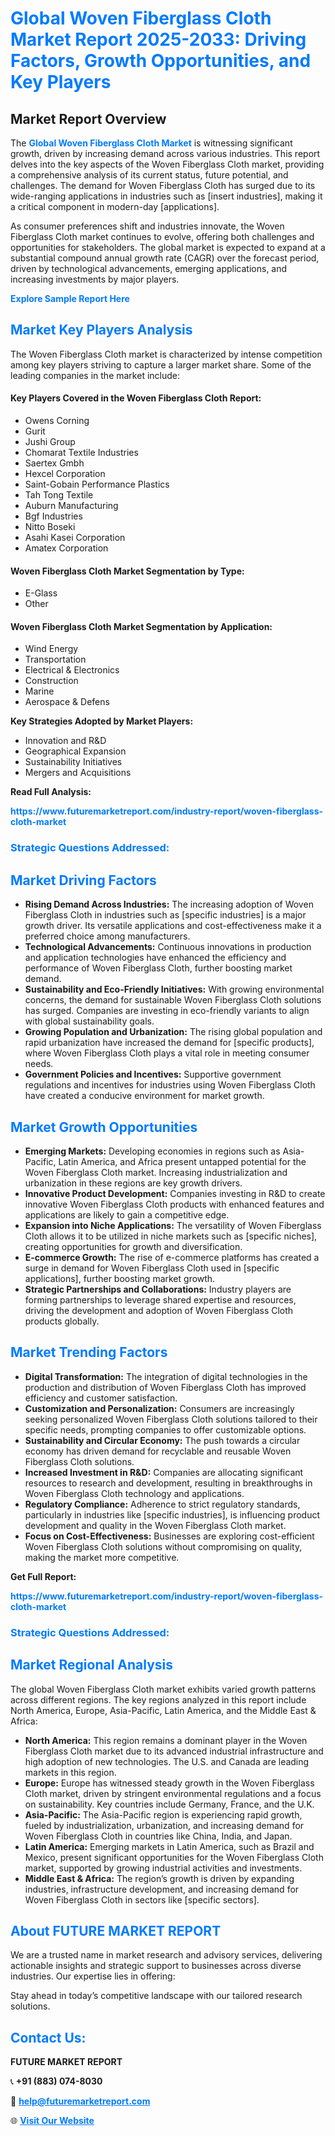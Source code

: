 <h1 style="color: #007BFF;">Global Woven Fiberglass Cloth Market Report 2025-2033: Driving Factors, Growth Opportunities, and Key Players</h1>

<section id="overview">
<h2>Market Report Overview</h2>
<p>The <a href="https://www.futuremarketreport.com/industry-report/woven-fiberglass-cloth-market" style="color: #007BFF; text-decoration: none;"><strong>Global Woven Fiberglass Cloth Market</strong></a> is witnessing significant growth, driven by increasing demand across various industries. This report delves into the key aspects of the Woven Fiberglass Cloth market, providing a comprehensive analysis of its current status, future potential, and challenges. The demand for Woven Fiberglass Cloth has surged due to its wide-ranging applications in industries such as [insert industries], making it a critical component in modern-day [applications].</p>
<p>As consumer preferences shift and industries innovate, the Woven Fiberglass Cloth market continues to evolve, offering both challenges and opportunities for stakeholders. The global market is expected to expand at a substantial compound annual growth rate (CAGR) over the forecast period, driven by technological advancements, emerging applications, and increasing investments by major players.</p>
</section>

<section id="overview">
<p><a href="https://www.futuremarketreport.com/request-sample/reportId=31638" style="color: #007BFF; text-decoration: none;"><strong>Explore Sample Report Here</strong></a></p>
</section>

<section id="key-players">
<h2 style="color: #007BFF;">Market Key Players Analysis</h2>
<p>The Woven Fiberglass Cloth market is characterized by intense competition among key players striving to capture a larger market share. Some of the leading companies in the market include:</p>
<h4>Key Players Covered in the Woven Fiberglass Cloth Report:</h4>
<ul><li>Owens Corning</li><li>Gurit</li><li>Jushi Group</li><li>Chomarat Textile Industries</li><li>Saertex Gmbh</li><li>Hexcel Corporation</li><li>Saint-Gobain Performance Plastics</li><li>Tah Tong Textile</li><li>Auburn Manufacturing</li><li>Bgf Industries</li><li>Nitto Boseki</li><li>Asahi Kasei Corporation</li><li>Amatex Corporation</li></ul>
<h4>Woven Fiberglass Cloth Market Segmentation by Type:</h4>
<ul><li>E-Glass</li><li>Other</li></ul>

<h4>Woven Fiberglass Cloth Market Segmentation by Application:</h4>
<ul><li>Wind Energy</li><li>Transportation</li><li>Electrical &amp; Electronics</li><li>Construction</li><li>Marine</li><li>Aerospace &amp; Defens</li></ul>
<p><strong>Key Strategies Adopted by Market Players:</strong></p>
<ul>
<li>Innovation and R&D</li>
<li>Geographical Expansion</li>
<li>Sustainability Initiatives</li>
<li>Mergers and Acquisitions</li>
</ul>
</section>

<section>
<p><strong>Read Full Analysis: </strong></p><a href="https://www.futuremarketreport.com/industry-report/woven-fiberglass-cloth-market" style="color: #007BFF; text-decoration: none;"><strong>https://www.futuremarketreport.com/industry-report/woven-fiberglass-cloth-market</strong></a>
<h3 style="color: #007BFF;">Strategic Questions Addressed:</h3>
</section>

<section id="driving-factors">
<h2 style="color: #007BFF;">Market Driving Factors</h2>
<ul>
<li><strong>Rising Demand Across Industries:</strong> The increasing adoption of Woven Fiberglass Cloth in industries such as [specific industries] is a major growth driver. Its versatile applications and cost-effectiveness make it a preferred choice among manufacturers.</li>
<li><strong>Technological Advancements:</strong> Continuous innovations in production and application technologies have enhanced the efficiency and performance of Woven Fiberglass Cloth, further boosting market demand.</li>
<li><strong>Sustainability and Eco-Friendly Initiatives:</strong> With growing environmental concerns, the demand for sustainable Woven Fiberglass Cloth solutions has surged. Companies are investing in eco-friendly variants to align with global sustainability goals.</li>
<li><strong>Growing Population and Urbanization:</strong> The rising global population and rapid urbanization have increased the demand for [specific products], where Woven Fiberglass Cloth plays a vital role in meeting consumer needs.</li>
<li><strong>Government Policies and Incentives:</strong> Supportive government regulations and incentives for industries using Woven Fiberglass Cloth have created a conducive environment for market growth.</li>
</ul>
</section>

<section id="growth-opportunities">
<h2 style="color: #007BFF;">Market Growth Opportunities</h2>
<ul>
<li><strong>Emerging Markets:</strong> Developing economies in regions such as Asia-Pacific, Latin America, and Africa present untapped potential for the Woven Fiberglass Cloth market. Increasing industrialization and urbanization in these regions are key growth drivers.</li>
<li><strong>Innovative Product Development:</strong> Companies investing in R&D to create innovative Woven Fiberglass Cloth products with enhanced features and applications are likely to gain a competitive edge.</li>
<li><strong>Expansion into Niche Applications:</strong> The versatility of Woven Fiberglass Cloth allows it to be utilized in niche markets such as [specific niches], creating opportunities for growth and diversification.</li>
<li><strong>E-commerce Growth:</strong> The rise of e-commerce platforms has created a surge in demand for Woven Fiberglass Cloth used in [specific applications], further boosting market growth.</li>
<li><strong>Strategic Partnerships and Collaborations:</strong> Industry players are forming partnerships to leverage shared expertise and resources, driving the development and adoption of Woven Fiberglass Cloth products globally.</li>
</ul>
</section>

<section id="trending-factors">
<h2 style="color: #007BFF;">Market Trending Factors</h2>
<ul>
<li><strong>Digital Transformation:</strong> The integration of digital technologies in the production and distribution of Woven Fiberglass Cloth has improved efficiency and customer satisfaction.</li>
<li><strong>Customization and Personalization:</strong> Consumers are increasingly seeking personalized Woven Fiberglass Cloth solutions tailored to their specific needs, prompting companies to offer customizable options.</li>
<li><strong>Sustainability and Circular Economy:</strong> The push towards a circular economy has driven demand for recyclable and reusable Woven Fiberglass Cloth solutions.</li>
<li><strong>Increased Investment in R&D:</strong> Companies are allocating significant resources to research and development, resulting in breakthroughs in Woven Fiberglass Cloth technology and applications.</li>
<li><strong>Regulatory Compliance:</strong> Adherence to strict regulatory standards, particularly in industries like [specific industries], is influencing product development and quality in the Woven Fiberglass Cloth market.</li>
<li><strong>Focus on Cost-Effectiveness:</strong> Businesses are exploring cost-efficient Woven Fiberglass Cloth solutions without compromising on quality, making the market more competitive.</li>
</ul>
</section>

<section>
<p><strong>Get Full Report: </strong></p><a href="https://www.futuremarketreport.com/industry-report/woven-fiberglass-cloth-market" style="color: #007BFF; text-decoration: none;"><strong>https://www.futuremarketreport.com/industry-report/woven-fiberglass-cloth-market</strong></a>
<h3 style="color: #007BFF;">Strategic Questions Addressed:</h3>
</section>


<section id="regional-analysis">
<h2 style="color: #007BFF;">Market Regional Analysis</h2>
<p>The global Woven Fiberglass Cloth market exhibits varied growth patterns across different regions. The key regions analyzed in this report include North America, Europe, Asia-Pacific, Latin America, and the Middle East & Africa:</p>
<ul>
<li><strong>North America:</strong> This region remains a dominant player in the Woven Fiberglass Cloth market due to its advanced industrial infrastructure and high adoption of new technologies. The U.S. and Canada are leading markets in this region.</li>
<li><strong>Europe:</strong> Europe has witnessed steady growth in the Woven Fiberglass Cloth market, driven by stringent environmental regulations and a focus on sustainability. Key countries include Germany, France, and the U.K.</li>
<li><strong>Asia-Pacific:</strong> The Asia-Pacific region is experiencing rapid growth, fueled by industrialization, urbanization, and increasing demand for Woven Fiberglass Cloth in countries like China, India, and Japan.</li>
<li><strong>Latin America:</strong> Emerging markets in Latin America, such as Brazil and Mexico, present significant opportunities for the Woven Fiberglass Cloth market, supported by growing industrial activities and investments.</li>
<li><strong>Middle East & Africa:</strong> The region’s growth is driven by expanding industries, infrastructure development, and increasing demand for Woven Fiberglass Cloth in sectors like [specific sectors].</li>
</ul>
</section>

<footer>
<h2 style="color: #007BFF;">About FUTURE MARKET REPORT</h2>
<p>We are a trusted name in market research and advisory services, delivering actionable insights and strategic support to businesses across diverse industries. Our expertise lies in offering:</p>

<p>Stay ahead in today’s competitive landscape with our tailored research solutions.</p>

<h2 style="color: #007BFF;">Contact Us:</h2>
<p><strong>FUTURE MARKET REPORT</strong></p>
<p>📞 <strong>+91 (883) 074-8030</strong></p>
<p>📧 <strong><a href="mailto:help@futuremarketreport.com" style="color: #007BFF;">help@futuremarketreport.com</a></strong></p>
<p>🌐 <strong><a href="https://www.futuremarketreport.com/" style="color: #007BFF;">Visit Our Website</a></strong></p>
</footer>